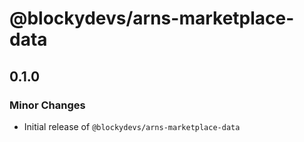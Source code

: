 # @blockydevs/arns-marketplace-data

## 0.1.0

### Minor Changes

-   Initial release of `@blockydevs/arns-marketplace-data`